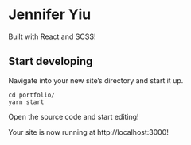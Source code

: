 # Jennifer Yiu

Built with React and SCSS!

## Start developing

Navigate into your new site’s directory and start it up.

```
cd portfolio/
yarn start
```

Open the source code and start editing!

Your site is now running at http://localhost:3000!

